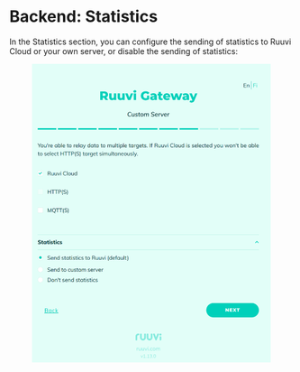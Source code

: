 # Backend: Statistics

In the Statistics section, you can configure the sending of statistics to Ruuvi Cloud or your own server, or disable the sending of statistics:

<figure><img src="../../../.gitbook/assets/image (32).png" alt=""><figcaption></figcaption></figure>
